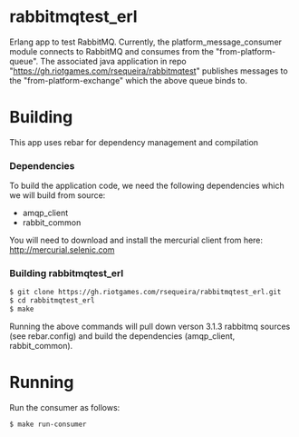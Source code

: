 rabbitmqtest_erl
================

Erlang app to test RabbitMQ.
Currently, the platform_message_consumer module connects to RabbitMQ and consumes from the "from-platform-queue". 
The associated java application in repo "https://gh.riotgames.com/rsequeira/rabbitmqtest" publishes messages to the "from-platform-exchange" which the above queue binds to.

Building
========

This app uses rebar for dependency management and compilation

### Dependencies

To build the application code, we need the following dependencies which we will build from source:
* amqp_client
* rabbit_common

You will need to download and install the mercurial client from here: http://mercurial.selenic.com

### Building rabbitmqtest_erl

```sh
$ git clone https://gh.riotgames.com/rsequeira/rabbitmqtest_erl.git
$ cd rabbitmqtest_erl
$ make
``` 

Running the above commands will pull down verson 3.1.3 rabbitmq sources (see rebar.config) and build the dependencies (amqp_client, rabbit_common).

Running
=======

Run the consumer as follows:

```sh
$ make run-consumer
```
